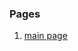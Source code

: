 ### Pages

1. <a href="https://janaratolonbaeva.github.io/circle-of-life" target="_blank">main page</a>


